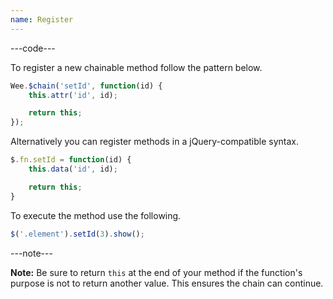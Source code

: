 ```yaml
---
name: Register
---
```


---code---

To register a new chainable method follow the pattern below.

```javascript
Wee.$chain('setId', function(id) {
	this.attr('id', id);

	return this;
});
```

Alternatively you can register methods in a jQuery-compatible syntax.

```javascript
$.fn.setId = function(id) {
	this.data('id', id);

	return this;
}
```

To execute the method use the following.

```javascript
$('.element').setId(3).show();
```

---note---

**Note:** Be sure to return `this` at the end of your method if the function's purpose is not to return another value. This ensures the chain can continue.